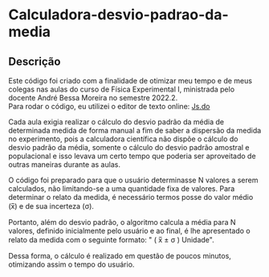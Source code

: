 # Calculadora-desvio-padrao-da-media

## Descrição

Este código foi criado com a finalidade de otimizar meu tempo e de meus colegas nas aulas do curso de Física Experimental I, ministrada pelo docente André Bessa Moreira no semestre 2022.2. <br>
Para rodar o código, eu utilizei o editor de texto online: <a href="https://js.do/">Js.do</a>

Cada aula exigia realizar o cálculo do desvio padrão da média de determinada medida de forma manual a fim de saber a dispersão da medida no experimento, pois a calculadora científica não dispõe o cálculo do desvio padrão da média, somente o cálculo do desvio padrão amostral e populacional e isso levava um certo tempo que poderia ser aproveitado de outras maneiras durante as aulas.

O código foi preparado para que o usuário determinasse N valores a serem calculados, não limitando-se a uma quantidade fixa de valores. 
Para determinar o relato da medida, é necessário termos posse do valor médio (x̅) e de sua incerteza (σ).

Portanto, além do desvio padrão, o algoritmo calcula a média para N valores, definido inicialmente pelo usuário e ao final, é lhe apresentado o relato da medida com o seguinte formato: " ( x̅ ± σ ) Unidade".

Dessa forma, o cálculo é realizado em questão de poucos minutos, otimizando assim o tempo do usuário. 
